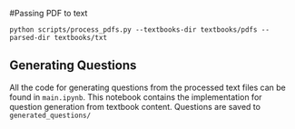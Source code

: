 #Passing PDF to text

```
python scripts/process_pdfs.py --textbooks-dir textbooks/pdfs --parsed-dir textbooks/txt
```

## Generating Questions
All the code for generating questions from the processed text files can be found in `main.ipynb`. This notebook contains the implementation for question generation from textbook content. Questions are saved to `generated_questions/`

